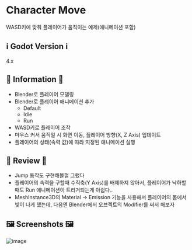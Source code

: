 # Character Move

WASD키에 맞춰 플레이어가 움직이는 예제(애니메이션 포함)

## ℹ️ Godot Version ℹ️

4.x

## 🧾 Information 🧾

- Blender로 플레이어 모델링
- Blender로 플레이어 애니메이션 추가
  - Default
  - Idle
  - Run
- WASD키로 플레이어 조작
- 마우스 커서 움직일 시 화면 이동, 플레이어 방향(X, Z Axis) 업데이트
- 플레이어의 상태(속력 값)에 따라 지정된 애니메이션 실행

## 🤔 Review 🤔

- Jump 동작도 구현해볼껄 그랬다
- 플레이어의 속력을 구할때 수직축(Y Axis)를 배제하지 않아서, 플레이어가 낙하할때도 Run 애니메이션이 트리거되는게 아쉽다..
- MeshInstance3D의 Material -> Emission 기능을 사용해서 플레이어의 몸에서 빛이 나게 했는데, 다음엔 Blender에서 오브젝트의 Modifier를 써서 해보자

## 🖼️ Screenshots 🖼️

![image](https://github.com/slo0ey/Godot-Examples/assets/49348248/4c6e79d9-6ea2-493a-8f8a-1532177db447)

